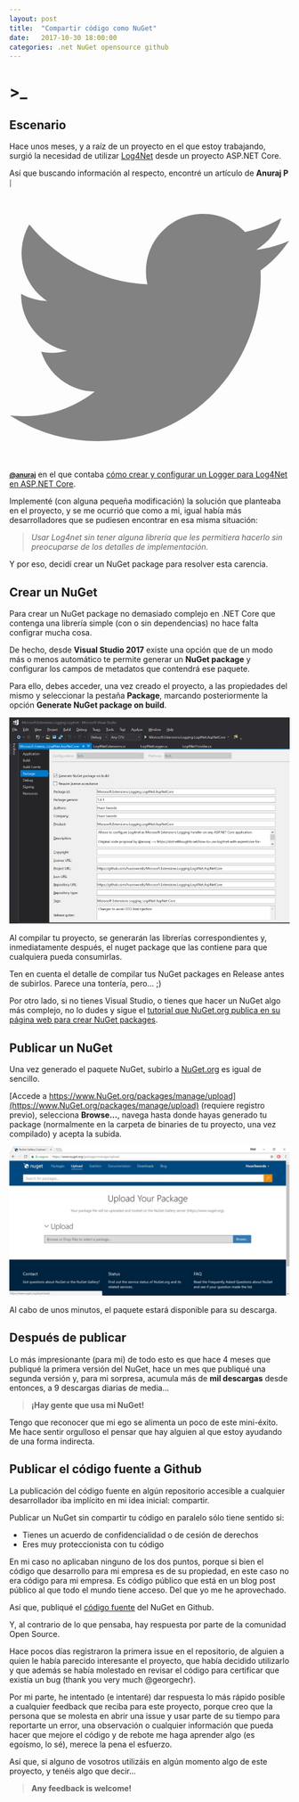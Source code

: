 ```yaml
---
layout: post
title:  "Compartir código como NuGet"
date:   2017-10-30 18:00:00
categories: .net NuGet opensource github
---
```

# >_

## Escenario

Hace unos meses, y a raíz de un proyecto en el que estoy trabajando, surgió la necesidad de utilizar [Log4Net](https://logging.apache.org/log4net/) desde un proyecto ASP.NET Core.

Así que buscando información al respecto, encontré un artículo de __Anuraj P__ <small>| <a href="https://twitter.com/anuraj"><span class="icon  icon--twitter"><svg viewBox="0 0 16 16"><path fill="#828282" d="M15.969,3.058c-0.586,0.26-1.217,0.436-1.878,0.515c0.675-0.405,1.194-1.045,1.438-1.809c-0.632,0.375-1.332,0.647-2.076,0.793c-0.596-0.636-1.446-1.033-2.387-1.033c-1.806,0-3.27,1.464-3.27,3.27 c0,0.256,0.029,0.506,0.085,0.745C5.163,5.404,2.753,4.102,1.14,2.124C0.859,2.607,0.698,3.168,0.698,3.767 c0,1.134,0.577,2.135,1.455,2.722C1.616,6.472,1.112,6.325,0.671,6.08c0,0.014,0,0.027,0,0.041c0,1.584,1.127,2.906,2.623,3.206 C3.02,9.402,2.731,9.442,2.433,9.442c-0.211,0-0.416-0.021-0.615-0.059c0.416,1.299,1.624,2.245,3.055,2.271 c-1.119,0.877-2.529,1.4-4.061,1.4c-0.264,0-0.524-0.015-0.78-0.046c1.447,0.928,3.166,1.469,5.013,1.469 c6.015,0,9.304-4.983,9.304-9.304c0-0.142-0.003-0.283-0.009-0.423C14.976,4.29,15.531,3.714,15.969,3.058z"/></svg><span class="username"> __@anuraj__</span></span></a></small> en el que contaba [cómo crear y configurar un Logger para Log4Net en ASP.NET Core](https://dotnetthoughts.net/how-to-use-log4net-with-aspnetcore-for-logging/).

Implementé (con alguna pequeña modificación) la solución que planteaba en el proyecto, y se me ocurrió que como a mi, igual había más desarrolladores que se pudiesen encontrar en esa misma situación:

> *Usar Log4net sin tener alguna librería que les permitiera hacerlo sin preocuparse de los detalles de implementación.*

Y por eso, decidí crear un NuGet package para resolver esta carencia.

## Crear un NuGet

Para crear un NuGet package no demasiado complejo en .NET Core que contenga una librería simple (con o sin dependencias) no hace falta configrar mucha cosa.

De hecho, desde **Visual Studio 2017** existe una opción que de un modo más o menos automático te permite generar un **NuGet package** y configurar los campos de metadatos que contendrá ese paquete.

Para ello, debes acceder, una vez creado el proyecto, a las propiedades del mismo y seleccionar la pestaña **Package**, marcando posteriormente la opción **Generate NuGet package on build**.

![NuGet-Core-Configuration](/assets/NuGet-Core-Configuration.jpg)

Al compilar tu proyecto, se generarán las librerías correspondientes y, inmediatamente después, el nuget package que las contiene para que cualquiera pueda consumirlas.

Ten en cuenta el detalle de compilar tus NuGet packages en Release antes de subirlos. Parece una tontería, pero... ;)

Por otro lado, si no tienes Visual Studio, o tienes que hacer un NuGet algo más complejo, no lo dudes y sigue el [tutorial que NuGet.org publica en su página web para crear NuGet packages](https://docs.microsoft.com/en-us/nuget/create-packages/creating-a-package).

## Publicar un NuGet

Una vez generado el paquete NuGet, subirlo a [NuGet.org](https://www.nuget.org) es igual de sencillo.

[Accede a https://www.NuGet.org/packages/manage/upload](https://www.NuGet.org/packages/manage/upload) (requiere registro previo), selecciona **Browse...**, navega hasta donde hayas generado tu package (normalmente en la carpeta de binaries de tu proyecto, una vez compilado) y acepta la subida.

![NuGet-Upload](/assets/NuGet-upload.jpg)

Al cabo de unos minutos, el paquete estará disponible para su descarga.

## Después de publicar

Lo más impresionante (para mi) de todo esto es que hace 4 meses que publiqué la primera versión del NuGet, hace un mes que publiqué una segunda versión y, para mi sorpresa, acumula más de **mil descargas** desde entonces, a 9 descargas diarias de media...

> **¡Hay gente que usa mi NuGet!**

Tengo que reconocer que mi ego se alimenta un poco de este mini-éxito. Me hace sentir orgulloso el pensar que hay alguien al que estoy ayudando de una forma indirecta.

## Publicar el código fuente a Github

La publicación del código fuente en algún repositorio accesible a cualquier desarrollador iba implícito en mi idea inicial: compartir.

Publicar un NuGet sin compartir tu código en paralelo sólo tiene sentido si:

* Tienes un acuerdo de confidencialidad o de cesión de derechos
* Eres muy proteccionista con tu código

En mi caso no aplicaban ninguno de los dos puntos, porque si bien el código que desarrollo para mi empresa es de su propiedad, en este caso no era código para mi empresa. Es código público que está en un blog post público al que todo el mundo tiene acceso. Del que yo me he aprovechado.

Así que, publiqué el [código fuente](https://github.com/huorswords/Microsoft.Extensions.Logging.Log4Net.AspNetCore) del NuGet en Github.

Y, al contrario de lo que pensaba, hay respuesta por parte de la comunidad Open Source.

Hace pocos días registraron la primera issue en el repositorio, de alguien a quien le había parecido interesante el proyecto, que había decidido utilizarlo y que además se había molestado en revisar el código para certificar que existía un bug (thank you very much @georgechr).

Por mi parte, he intentado (e intentaré) dar respuesta lo más rápido posible a cualquier feedback que reciba para este proyecto, porque creo que la persona que se molesta en abrir una issue y usar parte de su tiempo para reportarte un error, una observación o cualquier información que pueda hacer que mejore el código y de rebote me haga aprender algo (es egoísmo, lo sé), merece la pena el esfuerzo.

Así que, si alguno de vosotros utilizáis en algún momento algo de este proyecto, y tenéis algo que decir...

>**Any feedback is welcome!**